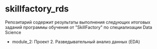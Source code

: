 # skillfactory_rds

Репозитарий содержит результаты выполнения следующих итоговых заданий программы обучения от "SkillFactory" по специализации Data Science

- 	module_2: Проект 2. Разведывательный анализ данных (EDA)
